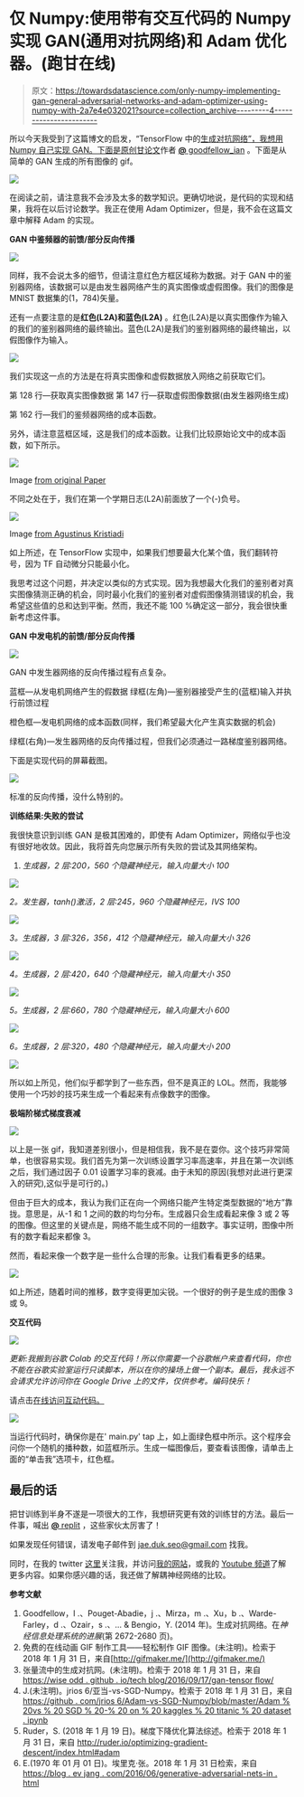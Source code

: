 # 仅 Numpy:使用带有交互代码的 Numpy 实现 GAN(通用对抗网络)和 Adam 优化器。(跑甘在线)

> 原文：<https://towardsdatascience.com/only-numpy-implementing-gan-general-adversarial-networks-and-adam-optimizer-using-numpy-with-2a7e4e032021?source=collection_archive---------4----------------------->

所以今天我受到了这篇博文的启发，“TensorFlow 中的[生成对抗网络”，我想用 Numpy 自己实现 GAN。下面是](https://wiseodd.github.io/techblog/2016/09/17/gan-tensorflow/)[原创甘论文](https://arxiv.org/abs/1406.2661)作者 [**@** goodfellow_ian](https://twitter.com/goodfellow_ian) 。下面是从简单的 GAN 生成的所有图像的 gif。

![](img/b3dd7608f4063919690c50c3045dd8f1.png)

在阅读之前，请注意我不会涉及太多的数学知识。更确切地说，是代码的实现和结果，我将在以后讨论数学。我正在使用 Adam Optimizer，但是，我不会在这篇文章中解释 Adam 的实现。

**GAN 中鉴频器的前馈/部分反向传播**

![](img/0db85d2622a9102f3f4eee6877836cb2.png)

同样，我不会说太多的细节，但请注意红色方框区域称为数据。对于 GAN 中的鉴别器网络，该数据可以是由发生器网络产生的真实图像或虚假图像。我们的图像是 MNIST 数据集的(1，784)矢量。

还有一点要注意的是**红色(L2A)和蓝色(L2A)** 。红色(L2A)是以真实图像作为输入的我们的鉴别器网络的最终输出。蓝色(L2A)是我们的鉴别器网络的最终输出，以假图像作为输入。

![](img/9ac913d3bfe383cd2fba7b0f2ec4f050.png)

我们实现这一点的方法是在将真实图像和虚假数据放入网络之前获取它们。

第 128 行—获取真实图像数据
第 147 行—获取虚假图像数据(由发生器网络生成)

第 162 行—我们的鉴频器网络的成本函数。

另外，请注意蓝框区域，这是我们的成本函数。让我们比较原始论文中的成本函数，如下所示。

![](img/49d921f7760dd356e99efdecb1e84a96.png)

Image [from original Paper](https://arxiv.org/pdf/1406.2661.pdf)

不同之处在于，我们在第一个学期日志(L2A)前面放了一个(-)负号。

![](img/e43ffc5495165322e55ddae23bbdfbe3.png)

Image [from Agustinus Kristiadi](https://wiseodd.github.io/techblog/2016/12/24/conditional-gan-tensorflow/)

如上所述，在 TensorFlow 实现中，如果我们想要最大化某个值，我们翻转符号，因为 TF 自动微分只能最小化。

我思考过这个问题，并决定以类似的方式实现。因为我想最大化我们的鉴别者对真实图像猜测正确的机会，同时最小化我们的鉴别者对虚假图像猜测错误的机会，我希望这些值的总和达到平衡。然而，我还不能 100 %确定这一部分，我会很快重新考虑这件事。

**GAN 中发电机的前馈/部分反向传播**

![](img/d8b49af0e22c5410617ba6df7c33fedb.png)

GAN 中发生器网络的反向传播过程有点复杂。

蓝框—从发电机网络产生的假数据
绿框(左角)—鉴别器接受产生的(蓝框)输入并执行前馈过程

橙色框—发电机网络的成本函数(同样，我们希望最大化产生真实数据的机会)

绿框(右角)—发生器网络的反向传播过程，但我们必须通过一路梯度鉴别器网络。

下面是实现代码的屏幕截图。

![](img/2ec527d267c00d6d09b90573889df083.png)

标准的反向传播，没什么特别的。

**训练结果:失败的尝试**

我很快意识到训练 GAN 是极其困难的，即使有 Adam Optimizer，网络似乎也没有很好地收敛。因此，我将首先向您展示所有失败的尝试及其网络架构。

1.  *生成器，2 层:200，560 个隐藏神经元，输入向量大小 100*

![](img/83df7623f01d966dd8b7a5450668892e.png)

*2。发生器，tanh()激活，2 层:245，960 个隐藏神经元，IVS 100*

![](img/3ef151c67bfddab96965a29dd13cb0f6.png)

*3。生成器，3 层:326，356，412 个隐藏神经元，输入向量大小 326*

![](img/832c54036aa4dc2b044e29142c595ae9.png)

*4。生成器，2 层:420，640 个隐藏神经元，输入向量大小 350*

![](img/78b90220d6eb83b50f074aa2862004e7.png)

*5。生成器，2 层:660，780 个隐藏神经元，输入向量大小 600*

![](img/0f26dcbdd8e9a9d6fbfa01ca4e5a2f0b.png)

*6。生成器，2 层:320，480 个隐藏神经元，输入向量大小 200*

![](img/af9a335a34caa78d51c4038737efd68b.png)

所以如上所见，他们似乎都学到了一些东西，但不是真正的 LOL。然而，我能够使用一个巧妙的技巧来生成一个看起来有点像数字的图像。

**极端阶梯式梯度衰减**

![](img/87d2d674d45bc7ab2b83db98ebdd9fab.png)

以上是一张 gif，我知道差别很小，但是相信我，我不是在耍你。这个技巧非常简单，也很容易实现。我们首先为第一次训练设置学习率高速率，并且在第一次训练之后，我们通过因子 0.01 设置学习率的衰减。由于未知的原因(我想对此进行更深入的研究),这似乎是可行的。)

但由于巨大的成本，我认为我们正在向一个网络只能产生特定类型数据的“地方”靠拢。意思是，从-1 和 1 之间的数的均匀分布。生成器只会生成看起来像 3 或 2 等的图像。但这里的关键点是，网络不能生成不同的一组数字。事实证明，图像中所有的数字看起来都像 3。

然而，看起来像一个数字是一些什么合理的形象。让我们看看更多的结果。

![](img/50f5b2bd2baecda327db60570f82a74c.png)

如上所述，随着时间的推移，数字变得更加尖锐。一个很好的例子是生成的图像 3 或 9。

**交互代码**

![](img/7666e7fadd74a0d7eae4dd13d8cf92fe.png)

*更新:我搬到谷歌 Colab 的交互代码！所以你需要一个谷歌帐户来查看代码，你也不能在谷歌实验室运行只读脚本，所以在你的操场上做一个副本。最后，我永远不会请求允许访问你在 Google Drive 上的文件，仅供参考。编码快乐！*

请点击[在线访问互动代码。](https://colab.research.google.com/notebook#fileId=1D2kF1uBbJlVuglpuBSrw7A_3ws-Nvxk-)

![](img/039e0b4dc1873f52a1ed7b363ca39afe.png)

当运行代码时，确保你是在' main.py' tap 上，如上面绿色框中所示。这个程序会问你一个随机的播种数，如蓝框所示。生成一幅图像后，要查看该图像，请单击上面的“单击我”选项卡，红色框。

## 最后的话

把甘训练到半身不遂是一项很大的工作，我想研究更有效的训练甘的方法。最后一件事，喊出 [**@** replit](https://twitter.com/replit) ，这些家伙太厉害了！

如果发现任何错误，请发电子邮件到 jae.duk.seo@gmail.com 找我。

同时，在我的 twitter [这里](https://twitter.com/JaeDukSeo)关注我，并访问[我的网站](https://jaedukseo.me/)，或我的 [Youtube 频道](https://www.youtube.com/c/JaeDukSeo)了解更多内容。如果你感兴趣的话，我还做了解耦神经网络的比较。

**参考文献**

1.  Goodfellow，I .、Pouget-Abadie，j .、Mirza，m .、Xu，b .、Warde-Farley，d .、Ozair，s .、… & Bengio，Y. (2014 年)。生成对抗网络。在*神经信息处理系统的进展*(第 2672-2680 页)。
2.  免费的在线动画 GIF 制作工具——轻松制作 GIF 图像。(未注明)。检索于 2018 年 1 月 31 日，来自[http://gifmaker.me/](http://gifmaker.me/)
3.  张量流中的生成对抗网。(未注明)。检索于 2018 年 1 月 31 日，来自[https://wise odd . github . io/tech blog/2016/09/17/gan-tensor flow/](https://wiseodd.github.io/techblog/2016/09/17/gan-tensorflow/)
4.  J.(未注明)。jrios 6/亚当-vs-SGD-Numpy。检索于 2018 年 1 月 31 日，来自[https://github . com/jrios 6/Adam-vs-SGD-Numpy/blob/master/Adam % 20vs % 20 SGD % 20-% 20 on % 20 kaggles % 20 titanic % 20 dataset . ipynb](https://github.com/jrios6/Adam-vs-SGD-Numpy/blob/master/Adam%20vs%20SGD%20-%20On%20Kaggles%20Titanic%20Dataset.ipynb)
5.  Ruder，S. (2018 年 1 月 19 日)。梯度下降优化算法综述。检索于 2018 年 1 月 31 日，来自 http://ruder.io/optimizing-gradient-descent/index.html#adam
6.  E.(1970 年 01 月 01 日)。埃里克·张。2018 年 1 月 31 日检索，来自[https://blog . ev jang . com/2016/06/generative-adversarial-nets-in . html](https://blog.evjang.com/2016/06/generative-adversarial-nets-in.html)